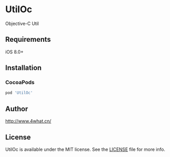 # UtilOc

Objective-C Util

## Requirements

iOS 8.0+

## Installation

### CocoaPods

```ruby
pod 'UtilOc'
```

## Author

http://www.4what.cn/

## License

UtilOc is available under the MIT license. See the [LICENSE](http://www.github.com/4what/UtilOc/blob/master/LICENSE) file for more info.
